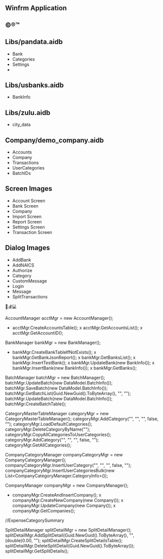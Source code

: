 ## Winfrm Application
## ©®™

## Libs/pandata.aidb
- Bank
- Categories
- Settings
- 
## Libs/usbanks.aidb
- BankInfo

## Libs/zulu.aidb
- city_data

## Company/demo_company.aidb
- Accounts
- Company
- Transactions
- UserCategories
- BatchIDs

## Screen Images
- Account Screen
- Bank Screen
- Company
- Import Screen
- Report Screen
- Settings Screen
- Transaction Screen

## Dialog Images
- AddBank
- AddNAICS
- Authorize
- Category
- CustomMessage
- Login
- Message
- SplitTransactions


🧾💰💻

AccountManager acctMgr = new AccountManager();
- acctMgr.CreateAccountsTable();
x acctMgr.GetAccountsList();
x acctMgr.GetAccountID();

BankManager bankMgr = new BankManager();
- bankMgr.CreateBankTableIfNotExists();
x bankMgr.GetBankJsonReport();
x bankMgr.GetBanksList();
x bankMgr.InsertTestBank();
x bankMgr.UpdateBank(new BankInfo());
x bankMgr.InsertBank(new BankInfo());
x bankMgr.GetBanks();

BatchManager batchMgr = new BatchManager();
batchMgr.UpdateBatch(new DataModel.BatchInfo());
batchMgr.SaveBatch(new DataModel.BatchInfo());
batchMgr.GetBatchList(Guid.NewGuid().ToByteArray(), "", "");
batchMgr.UpdateBatch(new DataModel.BatchInfo());
batchMgr.CreateBatchTable();

CategoryMasterTableManager categoryMgr = new CategoryMasterTableManager();
categoryMgr.AddCategory("", "", "", false, "");
categoryMgr.LoadDefaultCategories();
categoryMgr.DeleteCategoryByName("");
categoryMgr.CopyAllCategoriesToUserCategories();
categoryMgr.AddCategory("", "", "", false, "");
categoryMgr.GetAllCategories();

CompanyCategoryManager companyCategoryMgr = new CompanyCategoryManager();
companyCategoryMgr.InsertUserCategory("", "", "", false, "");
companyCategoryMgr.InsertUserCategoriesBulk(new List<CompanyCategoryManager.CategoryInfo>());

CompanyManager companyMgr = new CompanyManager();
- companyMgr.CreateAndInsertCompany();
x companyMgr.CreateNewCompany(new Company());
x companyMgr.UpdateCompany(new Company());
x companyMgr.GetCompanies();

//ExpenseCategorySummary

SplitDetailManager splitDetailMgr = new SplitDetailManager();
splitDetailMgr.AddSplitDetail(Guid.NewGuid().ToByteArray(), "", (double)0.00, "");
splitDetailMgr.CreateSplitDetailsTable();
splitDetailMgr.DeleteSplitDetail(Guid.NewGuid().ToByteArray());
splitDetailMgr.GetSplitDetails();


